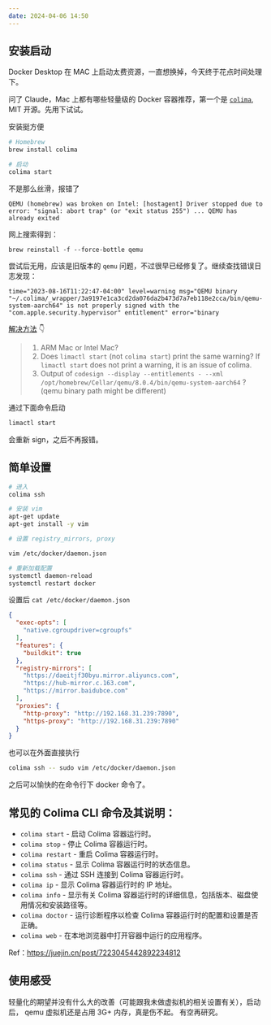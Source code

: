 ```yaml
---
date: 2024-04-06 14:50
---
```


## 安装启动

Docker Desktop 在 MAC 上启动太费资源，一直想换掉，今天终于花点时间处理下。

问了 Claude，Mac 上都有哪些轻量级的 Docker 容器推荐，第一个是 [`colima`](https://github.com/abiosoft/colima), MIT 开源。先用下试试。

安装挺方便
```bash
# Homebrew
brew install colima

# 启动
colima start
```

不是那么丝滑，报错了
```
QEMU (homebrew) was broken on Intel: [hostagent] Driver stopped due to error: "signal: abort trap" (or "exit status 255") ... QEMU has already exited
```

网上搜索得到：

```
brew reinstall -f --force-bottle qemu
```

尝试后无用，应该是旧版本的 `qemu` 问题，不过很早已经修复了。继续查找错误日志发现：
```
time="2023-08-16T11:22:47-04:00" level=warning msg="QEMU binary "~/.colima/_wrapper/3a9197e1ca3cd2da076da2b473d7a7eb118e2cca/bin/qemu-system-aarch64" is not properly signed with the "com.apple.security.hypervisor" entitlement" error="binary
```

[解决方法](https://github.com/lima-vm/lima/issues/1742#issuecomment-1680834167) :point_down:


> 1. ARM Mac or Intel Mac?
> 2. Does `limactl start` (not `colima start`) print the same warning? If `limactl start` does not print a warning, it is an issue of colima.
> 3. Output of `codesign --display --entitlements - --xml /opt/homebrew/Cellar/qemu/8.0.4/bin/qemu-system-aarch64`  ? (qemu binary path might be different)

通过下面命令启动
```bash
limactl start
```

会重新 sign，之后不再报错。


## 简单设置

```bash
# 进入
colima ssh

# 安装 vim
apt-get update
apt-get install -y vim

# 设置 registry_mirrors, proxy

vim /etc/docker/daemon.json

# 重新加载配置
systemctl daemon-reload
systemctl restart docker
```

设置后 `cat /etc/docker/daemon.json`
```json
{
  "exec-opts": [
    "native.cgroupdriver=cgroupfs"
  ],
  "features": {
    "buildkit": true
  },
  "registry-mirrors": [
    "https://daeitjf30byu.mirror.aliyuncs.com",
    "https://hub-mirror.c.163.com",
    "https://mirror.baidubce.com"
  ],
  "proxies": {
    "http-proxy": "http://192.168.31.239:7890",
    "https-proxy": "http://192.168.31.239:7890"
  }
}
```


也可以在外面直接执行
```bash
colima ssh -- sudo vim /etc/docker/daemon.json
```

之后可以愉快的在命令行下 docker 命令了。


## 常见的 Colima CLI 命令及其说明：

- `colima start` - 启动 Colima 容器运行时。
- `colima stop` - 停止 Colima 容器运行时。
- `colima restart` - 重启 Colima 容器运行时。
- `colima status` - 显示 Colima 容器运行时的状态信息。
- `colima ssh` - 通过 SSH 连接到 Colima 容器运行时。
- `colima ip` - 显示 Colima 容器运行时的 IP 地址。
- `colima info` - 显示有关 Colima 容器运行时的详细信息，包括版本、磁盘使用情况和安装路径等。
- `colima doctor` - 运行诊断程序以检查 Colima 容器运行时的配置和设置是否正确。
- `colima web` - 在本地浏览器中打开容器中运行的应用程序。

Ref：<https://juejin.cn/post/7223045442892234812>


## 使用感受

轻量化的期望并没有什么大的改善（可能跟我未做虚拟机的相关设置有关），启动后， qemu 虚拟机还是占用 3G+ 内存，真是伤不起。
有空再研究。